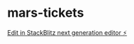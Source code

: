 # mars-tickets

[Edit in StackBlitz next generation editor ⚡️](https://stackblitz.com/~/github.com/matrunchyk/mars-tickets)
